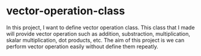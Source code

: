 # vector-operation-class

In this project, I want to define vector operation class. This class that I made will provide vector operation such as addition, substraction, multiplication, skalar multiplication, dot products, etc. The aim of this project is we can perform vector operation easily without define them repeatly.
